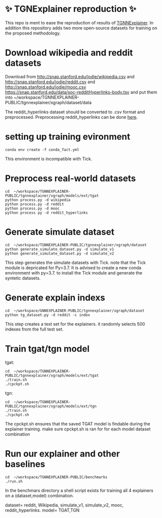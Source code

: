 # :sparkles: TGNExplainer reproduction :sparkles:

This repo is ment to ease the reproduction of results of [TGNNExplainer](https://openreview.net/forum?id=BR_ZhvcYbGJ). 
In addition this repository adds two more open-source datasets for training on the proposed methodology.



# Download wikipedia and reddit datasets
Download from http://snap.stanford.edu/jodie/wikipedia.csv and http://snap.stanford.edu/jodie/reddit.csv and http://snap.stanford.edu/jodie/mooc.csv
https://snap.stanford.edu/data/soc-redditHyperlinks-body.tsv
and put them into ~/workspace/TGNNEXPLAINER-PUBLIC/tgnnexplainer/xgraph/dataset/data

The reddit_hyperlinks dataset should be converted to .csv format and preprocessed.
Preprocessing reddit_hyperlinks can be done [here](https://drive.google.com/file/d/12PFfaXZWMgd_4179uGu-eJAUJGBu9n0G/view?usp=sharing).

# setting up training evironment
```
conda env create -f conda_fact.yml
```
This environment is incompatible with Tick.

# Preprocess real-world datasets
```
cd  ~/workspace/TGNNEXPLAINER-PUBLIC/tgnnexplainer/xgraph/models/ext/tgat
python process.py -d wikipedia
python process.py -d reddit
python process.py -d mooc
python process py -d reddit_hyperlinks
```

# Generate simulate dataset
```
cd  ~/workspace/TGNNEXPLAINER-PUBLIC/tgnnexplainer/xgraph/dataset
python generate_simulate_dataset.py -d simulate_v1
python generate_simulate_dataset.py -d simulate_v2
```
This step generates the simulate datasets with Tick. note that the Tick module is depricated for Py>3.7.
 It is advised to create a new conda environment with py=3.7. to install the Tick module and generate the syntetic datasets.


# Generate explain indexs
```
cd  ~/workspace/GNNEXPLAINER-PUBLIC/tgnnexplainer/xgraph/dataset
python tg_dataset.py -d reddit -c index
```
This step creates a test set for the explainers. it randomly selects 500 indexes from the full test set.

# Train tgat/tgn model
tgat:
```
cd  ~/workspace/TGNNEXPLAINER-PUBLIC/tgnnexplainer/xgraph/models/ext/tgat
./train.sh
./cpckpt.sh
```

tgn:
```
cd  ~/workspace/TGNNEXPLAINER-PUBLIC/tgnnexplainer/xgraph/models/ext/tgn
./train.sh
./cpckpt.sh
```

The cpckpt.sh ensures that the saved TGAT
model is findable during the explainer training. make sure cpckpt.sh is ran for for each model dataset combination

# Run our explainer and other  baselines
```
cd  ~/workspace/TGNNEXPLAINER-PUBLIC/benchmarks
./run.sh
``` 
In the benchmars directory a shell script exists for training all 4 explainers on a (dataset,model) combination. 



dataset= reddit, Wikipedia, simulate_v1, simulate_v2, mooc, reddit_hyperlinks.
model= TGAT,TGN
